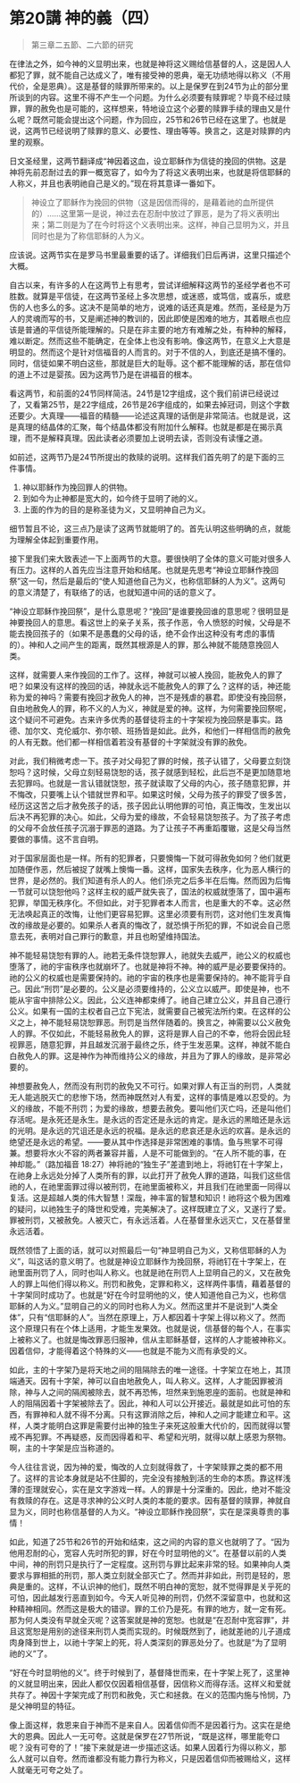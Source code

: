 # 第20講 神的義（四）

> 第三章二五節、二六節的研究

在律法之外，如今神的义显明出来，也就是神将这义赐给信基督的人，这是因人人都犯了罪，就不能自己达成义了，唯有接受神的恩典，毫无功绩地得以称义（不用代价，全是恩典）。这是基督的赎罪所带来的。以上是保罗在到24节为止的部分里所谈到的内容。这里不得不产生一个问题。为什么必须要有赎罪呢？毕竟不经过赎罪，罪的赦免也是可能的，这样想来，特地设立这个必要的赎罪手续的理由又是什么呢？既然可能会提出这个问题，作为回应，25节和26节已经在这里了。也就是说，这两节已经说明了赎罪的意义、必要性、理由等等。换言之，这是对赎罪的内里的观察。

日文圣经里，这两节翻译成“神因着这血，设立耶稣作为信徒的挽回的供物。这是神将先前忍耐过去的罪一概宽容了，如今为了将这义表明出来，也就是将信耶稣的人称义，并且也表明祂自己是义的。”现在将其意译一番如下。

> 神设立了耶稣作为挽回的供物（这是因信而得的，是藉着祂的血所提供的）……这里第一是说，神过去在忍耐中放过了罪恶，是为了将义表明出来；第二则是为了在今时将这个义表明出来。这样，神自己显明为义，并且同时也是为了称信耶稣的人为义。

应该说。这两节实在是罗马书里最重要的话了。详细我们日后再讲，这里只描述个大概。

自古以来，有许多的人在这两节上有思考，尝试详细解释这两节的圣经学者也不可胜数。就算是平信徒，在这两节圣经上多次思想，或迷惑，或笃信，或喜乐，或悲伤的人也多么的多。这决不是简单的地方，说难的话还真是难。然而，圣经是为万人的灵魂而写的书，又是阐述神的教训的，因此即使是困难的地方，其着眼点也应该是普通的平信徒所能理解的。只是在非主要的地方有难解之处，有种种的解释，难以断定。然而这些不能确定，在全体上也没有影响。像这两节，在意义上大意是明显的。然而这个是针对信福音的人而言的。对于不信的人，到底还是搞不懂的。同时，信徒如果不明白这些，那就是巨大的耻辱。这个都不能理解的话，那在信仰的道上不过是婴孩。因为这两节乃是在讲福音的根本。

看这两节，和前面的24节同样简洁。24节是12字组成，这个我们前讲已经说过了，又看第25节，是22字组成，26节是26字组成的，如果去掉冠词，则这个字数还要少。大真理——福音的精髓——论述这真理的话倒是非常简洁。也就是说，这是真理的结晶体的汇聚，每个结晶体都没有附加什么解释。也就是都是在揭示真理，而不是解释真理。因此读者必须要加上说明去读，否则没有读懂之道。

如前述，这两节乃是24节所提出的救赎的说明。这样我们首先明了的是下面的三件事情。

1. 神以耶稣作为挽回罪人的供物。
2. 到如今为止神都是宽大的，如今终于显明了祂的义。
3. 上面的作为的目的是称圣徒为义，又显明神自己为义。

细节暂且不论，这三点乃是读了这两节就能明了的。首先认明这些明确的点，就能为理解全体起到重要作用。

接下里我们来大致表述一下上面两节的大意。要很快明了全体的意义可能对很多人有压力。这样的人首先应当注意开始和结尾。也就是先思考“神设立耶稣作挽回祭”这一句，然后是最后的“使人知道他自己为义，也称信耶稣的人为义”。这两句的意义清楚了，有联络了的话，也就知道中间的话的意义了。

“神设立耶稣作挽回祭”，是什么意思呢？“挽回”是谁要挽回谁的意思呢？很明显是神要挽回人的意思。看这世上的亲子关系，孩子作恶，令人愤怒的时候，父母是不能去挽回孩子的（如果不是愚蠢的父母的话，绝不会作出这种没有考虑的事情的）。神和人之间产生的距离，既然其根源是人的罪，那么神就不能随意挽回人类。

这样，就需要人来作挽回的工作了。这样，神就可以被人挽回，能赦免人的罪了吧？如果没有这样的挽回的话，神就永远不能赦免人的罪了么？这样的话，神还能称为爱的神吗？需要有挽回才赦免人的神，岂不是残虐的暴君。即使没有挽回祭，自由地赦免人的罪，称不义的人为义，神就是爱的神。这样，为何需要挽回祭呢，这个疑问不可避免。古来许多优秀的基督徒将主的十字架视为挽回祭是事实。路德、加尔文、克伦威尔、弥尔顿、班扬皆是如此。此外，和他们一样相信而的赦免的人有无数。他们都一样相信着若没有基督的十字架就没有罪的赦免。

对此，我们稍微考虑一下。孩子对父母犯了罪的时候，孩子认错了，父母要立刻饶恕吗？这时候，父母立刻轻易饶恕的话，孩子就感到轻松，此后岂不是更加随意地去犯罪吗。也就是一言认错就饶恕，孩子就读取了父母的内心，孩子随意犯罪，并不悔改，只要嘴上认个错就世界和平。如果这时候，父母为孩子的罪受了很多苦，经历这这苦之后才赦免孩子的话，孩子因此认明他罪的可怕，真正悔改，生发出以后决不再犯罪的决心。如此，父母为爱的缘故，不会轻易饶恕孩子。为了孩子考虑的父母不会放任孩子沉溺于罪恶的道路。为了让孩子不再重蹈覆辙，这是父母当然要做的事情。这不言自明。

对于国家层面也是一样。所有的犯罪者，只要懊悔一下就可得赦免如何？他们就更加随便作恶，然后被捉了就嘴上懊悔一番。这样，国家失去秩序，化为恶人横行的世界，是必然的。我们知道有杀人的人。他们杀完之后多半在后悔。然而因为后悔一节就可以饶恕他吗？这样主权的威严就失丧了，国法的权威就堕落了，国中遍布犯罪，举国无秩序化。不但如此，对于犯罪者本人而言，也是重大的不幸。这必然无法唤起真正的改悔，让他们更容易犯罪。这里必须要有刑罚，这对他们生发真悔改的缘故是必要的。如果杀人者真的悔改了，就恐惧于所犯的罪，不如说会自己愿意去死，表明对自己罪行的歉意，并且也盼望维持国法。

神不能轻易饶恕有罪的人。祂若无条件饶恕罪人，祂就失去威严，祂公义的权威也堕落了，祂的宇宙秩序也就崩坏了。也就是神将不神。神的威严是必要要保持的。祂的公义的权威也是需要保持的。祂的宇宙的秩序也是需要保持的。神不能背乎自己。因此“刑罚”是必要的。公义是必须要维持的，公义立以威严。即使是神，也不能从宇宙中排除公义。因此，公义连神都束缚了。祂自己建立公义，并且自己遵行公义。如果有一国的主权者自己立下宪法，就需要自己被宪法所约束。在这样的公义之上，神不能轻易饶恕罪恶。刑罚是当然伴随着的。换言之，神需要以公义赦免人的罪。不仅如此，不能轻易赦免人的罪，这将是罪人自己的不幸，他将会因此轻视罪恶，随意犯罪，并且越发沉溺于最终之乐，终于生发恶果。这样，神就不能白白赦免人的罪。这是神作为神而维持公义的缘故，并且为了罪人的缘故，是非常必要的。

神想要赦免人，然而没有刑罚的赦免又不可行。如果对罪人有正当的刑罚，人类就无人能逃脱灭亡的悲惨下场，然而神既然对人有爱，这样的事情是难以忍受的。为义的缘故，不能不刑罚；为爱的缘故，想要去赦免。要叫他们灭亡吗，还是叫他们存活呢。是永死还是永生。是永远的否定还是永远的肯定。是永远的黑暗还是永远的光明。是永远的咒诅还是永远的祝福。是永远的悲哀还是永远的欢喜。是永远的绝望还是永远的希望。——要从其中作选择是非常困难的事情。鱼与熊掌不可得兼。想要将水火不容的两者兼容并蓄，人是不可能做到的。“在人所不能的事，在　神却能。”（路加福音 18:27）神将祂的“独生子”差遣到地上，将祂钉在十字架上，在祂身上永远处分掉了人类所有的罪，以此打开了赦免人罪的道路，叫我们这些信祂的人，在祂里面罪过得以被刑罚，在祂里面被称义，并且我们在祂里面一同得以复活。这是超越人类的伟大智慧！深哉，神丰富的智慧和知识！祂将这个极为困难的疑问，以祂独生子的降世和受难，完美解决了。这样既建立了义，又遂行了爱。罪被刑罚，又被赦免。人被灭亡，有永远活着。人在基督里永远灭亡，又在基督里永远活着。

既然领悟了上面的话，就可以对照最后一句“神显明自己为义，又称信耶稣的人为义”，叫这话的意义明了。也就是神设立耶稣作为挽回祭，将祂钉在十字架上，在祂里面刑罚了人，同时也叫人称义。也就是祂在刑罚人上显明自己的义，又在赦免人的罪上叫他们得以称义。刑罚和赦免，定罪和称义，这样两件事情，藉着基督的十字架同时成功了。也就是“好在今时显明他的义，使人知道他自己为义，也称信耶稣的人为义。”显明自己的义的同时也称人为义。然而这里并不是说到“人类全体”，只有“信耶稣的人”。当然在原理上，万人都因着十字架上得以称义了。然而这个原理只有在个体上适用，才能生发果效。也就是说，信基督的每个人，在事实上被称义了。也就是悔改罪恶归服神，信从主耶稣基督，这样的人才能被神称义。因着信仰，才能得着这个特殊的义——也就是不能为义而有承受的义。

如此，主的十字架乃是将天地之间的阻隔除去的唯一途径。十字架立在地上，其顶端通天。因有十字架，神可以自由地赦免人，叫人称义。这样，人才能因罪被消除，神与人之间的隔阂被除去，就不再恐怖，坦然来到施恩座的面前。也就是神和人的阻隔因着十字架被除去了。因此，神和人可以公开接近。最就是如此可怕的东西，有罪神和人就不得不分离。只有这罪消除之后，神和人之间才能建立和平。这样，人类才能明白这罪是需要付出神的独生子来死这般重大代价的，因而就得以警戒不再犯罪。不再疑惑，反而因得着和平、希望和光明，就得以献上感恩为祭物。啊，主的十字架是应当称道的。

今人往往言说，因为神的爱，悔改的人立刻就得救了，十字架赎罪之类的都不用了。这样的言论本身就是站不住脚的，完全没有接触到活的生命的本质。靠这样浅薄的歪理就安心，实在是文字游戏一样。人的罪是十分深重的。因此，绝对不能没有救赎的存在。这是寻求神的公义时人类的本能的要求。因有基督的赎罪，神就自显为义，同时也称信基督的人为义。“神设立耶稣作挽回祭”，实在是深奥尊贵的事情！

如此，知道了25节和26节的开始和结束，这之间的内容的意义也就明了了。“因为他用忍耐的心，宽容人先时所犯的罪，好在今时显明他的义”。在基督以前的人类中间，神的刑罚只是执行了一定程度。这刑罚与罪比起来非常的轻。如果神向人类要求与罪相抵的刑罚，那人类立刻就全部灭亡了。然而并非如此，刑罚是轻的，恩典是重的。这样，不认识神的他们，既然不明白神的宽恕，就不觉得罪是关乎死的可怕，因此越发行恶直到如今。今天人听见神的刑罚，仍然不深留意中，也就和这种精神相同。然而这是极大的错谬。罪的工价乃是死。有罪的地方，就一定有死。那为何人类没有早就全灭呢？这答案就是神的宽恕。也就是“在忍耐中宽容罪”，并且这宽恕是用别的途径来刑罚人类而实现的。时候既然到了，祂就差祂的儿子道成肉身降到世上，以祂十字架上的死，将人类深刻的罪恶处分了。也就是“为了显明祂的义”了。

“好在今时显明他的义”。终于时候到了，基督降世而来，在十字架上死了，这里神的义就显明出来，因此人都仅仅因着相信基督，因信称义而得存活。这样义和爱就共存了。神因十字架完成了刑罚和赦免，灭亡和拯救。在义的范围内施与怜悯，乃是父神明显的特征。

像上面这样，救恩来自于神而不是来自人。因着信仰而不是因着行为。这实在是绝大的恩典。因此人一无可夸。这就是保罗在27节所说，“既是这样，哪里能夸口呢？没有可夸的了！”接下来就是进一步描述这话。如果人因着行为得以称义，那么人就可以自夸。然而谁都没有能力靠行为称义，只是因着信仰而被赐给义，这样人就毫无可夸之处了。